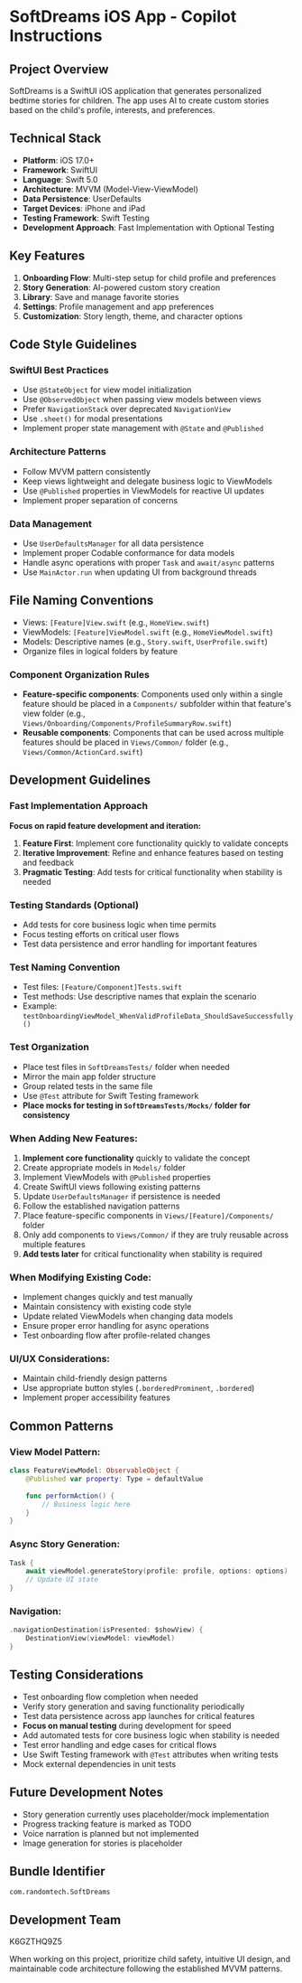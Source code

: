 # SoftDreams iOS App - Copilot Instructions

## Project Overview
SoftDreams is a SwiftUI iOS application that generates personalized bedtime stories for children. The app uses AI to create custom stories based on the child's profile, interests, and preferences.

## Technical Stack
- **Platform**: iOS 17.0+
- **Framework**: SwiftUI
- **Language**: Swift 5.0
- **Architecture**: MVVM (Model-View-ViewModel)
- **Data Persistence**: UserDefaults
- **Target Devices**: iPhone and iPad
- **Testing Framework**: Swift Testing
- **Development Approach**: Fast Implementation with Optional Testing

## Key Features
1. **Onboarding Flow**: Multi-step setup for child profile and preferences
2. **Story Generation**: AI-powered custom story creation
3. **Library**: Save and manage favorite stories
4. **Settings**: Profile management and app preferences
5. **Customization**: Story length, theme, and character options

## Code Style Guidelines

### SwiftUI Best Practices
- Use `@StateObject` for view model initialization
- Use `@ObservedObject` when passing view models between views
- Prefer `NavigationStack` over deprecated `NavigationView`
- Use `.sheet()` for modal presentations
- Implement proper state management with `@State` and `@Published`

### Architecture Patterns
- Follow MVVM pattern consistently
- Keep views lightweight and delegate business logic to ViewModels
- Use `@Published` properties in ViewModels for reactive UI updates
- Implement proper separation of concerns

### Data Management
- Use `UserDefaultsManager` for all data persistence
- Implement proper Codable conformance for data models
- Handle async operations with proper `Task` and `await/async` patterns
- Use `MainActor.run` when updating UI from background threads

## File Naming Conventions
- Views: `[Feature]View.swift` (e.g., `HomeView.swift`)
- ViewModels: `[Feature]ViewModel.swift` (e.g., `HomeViewModel.swift`)
- Models: Descriptive names (e.g., `Story.swift`, `UserProfile.swift`)
- Organize files in logical folders by feature

### Component Organization Rules
- **Feature-specific components**: Components used only within a single feature should be placed in a `Components/` subfolder within that feature's view folder (e.g., `Views/Onboarding/Components/ProfileSummaryRow.swift`)
- **Reusable components**: Components that can be used across multiple features should be placed in `Views/Common/` folder (e.g., `Views/Common/ActionCard.swift`)

## Development Guidelines

### Fast Implementation Approach
**Focus on rapid feature development and iteration:**

1. **Feature First**: Implement core functionality quickly to validate concepts
2. **Iterative Improvement**: Refine and enhance features based on testing and feedback
3. **Pragmatic Testing**: Add tests for critical functionality when stability is needed

### Testing Standards (Optional)
- Add tests for core business logic when time permits
- Focus testing efforts on critical user flows
- Test data persistence and error handling for important features

### Test Naming Convention
- Test files: `[Feature/Component]Tests.swift`
- Test methods: Use descriptive names that explain the scenario
- Example: `testOnboardingViewModel_WhenValidProfileData_ShouldSaveSuccessfully()`

### Test Organization
- Place test files in `SoftDreamsTests/` folder when needed
- Mirror the main app folder structure
- Group related tests in the same file
- Use `@Test` attribute for Swift Testing framework
- **Place mocks for testing in `SoftDreamsTests/Mocks/` folder for consistency**

### When Adding New Features:
1. **Implement core functionality** quickly to validate the concept
2. Create appropriate models in `Models/` folder
3. Implement ViewModels with `@Published` properties
4. Create SwiftUI views following existing patterns
5. Update `UserDefaultsManager` if persistence is needed
6. Follow the established navigation patterns
7. Place feature-specific components in `Views/[Feature]/Components/` folder
8. Only add components to `Views/Common/` if they are truly reusable across multiple features
9. **Add tests later** for critical functionality when stability is required

### When Modifying Existing Code:
- Implement changes quickly and test manually
- Maintain consistency with existing code style
- Update related ViewModels when changing data models
- Ensure proper error handling for async operations
- Test onboarding flow after profile-related changes

### UI/UX Considerations:
- Maintain child-friendly design patterns
- Use appropriate button styles (`.borderedProminent`, `.bordered`)
- Implement proper accessibility features

## Common Patterns

### View Model Pattern:
```swift
class FeatureViewModel: ObservableObject {
    @Published var property: Type = defaultValue
    
    func performAction() {
        // Business logic here
    }
}
```

### Async Story Generation:
```swift
Task {
    await viewModel.generateStory(profile: profile, options: options)
    // Update UI state
}
```

### Navigation:
```swift
.navigationDestination(isPresented: $showView) {
    DestinationView(viewModel: viewModel)
}
```

## Testing Considerations
- Test onboarding flow completion when needed
- Verify story generation and saving functionality periodically
- Test data persistence across app launches for critical features
- **Focus on manual testing** during development for speed
- Add automated tests for core business logic when stability is needed
- Test error handling and edge cases for critical flows
- Use Swift Testing framework with `@Test` attributes when writing tests
- Mock external dependencies in unit tests

## Future Development Notes
- Story generation currently uses placeholder/mock implementation
- Progress tracking feature is marked as TODO
- Voice narration is planned but not implemented
- Image generation for stories is placeholder

## Bundle Identifier
`com.randomtech.SoftDreams`

## Development Team
K6GZTHQ9Z5

When working on this project, prioritize child safety, intuitive UI design, and maintainable code architecture following the established MVVM patterns.